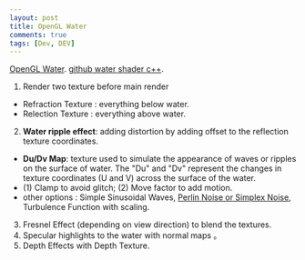 ```yaml
---
layout: post
title: OpenGL Water
comments: true
tags: [Dev, DEV]
---
```



[OpenGL Water](https://youtu.be/HusvGeEDU_U?si=Me9d5yfWRcPiurhh).
[github water shader c++](https://github.com/teodorplop/OpenGL-Water/tree/master).


1. Render two texture before main render
  * Refraction Texture : everything below water.
  * Relection Texture : everything above water.
2. **Water ripple effect**: adding distortion by adding offset to the reflection texture coordinates.
  * **Du/Dv Map**: texture used to simulate the appearance of waves or ripples on the surface of water. The "Du" and "Dv" represent the changes in texture coordinates (U and V) across the surface of the water.
  * (1) Clamp to avoid glitch; (2) Move factor to add motion.
  * other options : Simple Sinusoidal Waves, [Perlin Noise or Simplex Noise](https://thebookofshaders.com/11/), Turbulence Function with scaling.
3. Fresnel Effect (depending on view direction) to blend the textures.
4. Specular highlights to the water with normal maps 。
5. Depth Effects with Depth Texture.
